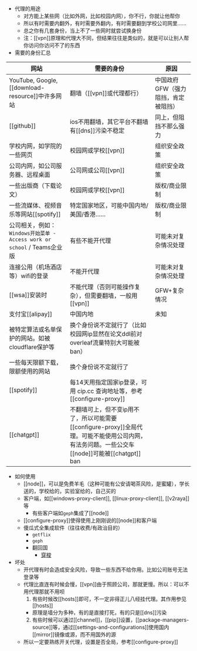 - 代理的用途
    - 对方能上某些网（比如外网，比如校园内网），你不行，你就让他帮你
    - 所以有时需要内翻外，有时需要外翻内，有时需要翻到学校公司网里……
    - 总之你有几套身份，当上不了一些网时就尝试换身份
    - 注：[[vpn]]原理和代理大不同，但结果往往是类似的，就是可以让别人帮你访问你访问不了的东西
- 需要的身份汇总

|网站|需要的身份|原因
|-|-|-
|YouTube, Google, [[download-resource]]中许多网站|翻墙（[[vpn]]或代理都行）|中国政府GFW（强力阻挡，肯定被阻挡）
|[[github]]|ios不用翻墙，其它平台不翻墙有[[dns]]污染不稳定|同上，但阻挡不那么强力
|学校内网，如学院的一些网页|校园网或学校[[vpn]]|组织安全政策
|公司内网，如公司服务器、远程桌面|公司网或公司[[vpn]]|组织安全政策
|一些出版商（下载论文）|校园网或学校[[vpn]]|版权/商业限制
|一些流媒体、视频音乐等网站[[spotify]]|特定国家地区，可能中国内地/美国/香港……|版权/商业限制
|公司相关，例如：`Windows开始菜单 - Access work or school` / Teams企业版|有些不能开代理|可能未对复杂情况处理
|连接公用（机场酒店等）wifi的登录|不能开代理|可能未对复杂情况处理
|[[wsa]]安装时|不能代理（否则可能操作复杂），但需要翻墙，一般用[[vpn]]|GFW+复杂情况
|支付宝[[alipay]]|中国内地|未知
|被特定算法或名单保护的网站。如被cloudflare保护等|换个身份说不定就行了（比如校园网ip显然在论文ddl前对overleaf流量特别大可能被ban）|
|一些每天限额下载，限额使用的网站|换个身份说不定就行了|
|[[spotify]]|每14天用指定国家ip登录，可用 cip.cc 查询地址等，参考[[configure-proxy]]
|[[chatgpt]]|不翻墙可上，但不变ip用不了，所以可能需要[[configure-proxy]]全局代理。可能不能使用公司内网，有法务问题。一些公交车[[node]]可能被[[chatgpt]] ban
- 如何使用
  - [[node]]，可以是免费羊毛（这种可能有公安请喝茶风险，是蜜罐），学长送的，学校给的，实验室给的，自己买的
  - 客户端，如[[windows-proxy-client]], [[linux-proxy-client]], [[v2raya]]等
    - 有些客户端如`geph`集成了[[node]]
  - [[configure-proxy]]使得使用上刚刚说的[[node]]和客户端
  - 傻瓜式全集成软件（往往收费/有政治目的）
    - `getflix`
    - `geph`
    - 翻回国
      - [穿梭](https://www.transocks.com/)
- 坏处
  - 开代理有时会造成安全风险，导致一些东西不给你用。比如公司账号无法登录等
  - 代理比直连有时候会慢，[[vpn]]由于照顾公司，那就更慢。所以：可以不用代理那就不用呗
    1. 有些时候改[[hosts]]即可，不一定非得正儿八经挂代理。其作用参见[[hosts]]
      - 原理是墙分为多种，有的是直接打死，有的只是[[dns]]污染
    2. 有些时候可以通过[[channel]]，[[pip]]设置，[[package-managers-source]]等，通过[[settings-and-configurations]]使用国内[[mirror]]镜像或源，而不用国外的源
  - 所以一定要熟练开关代理，设置是否全局，参考[[configure-proxy]]